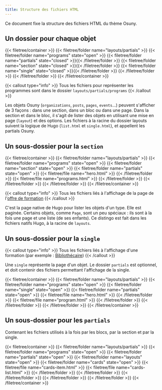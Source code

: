 ```yaml
---
title: Structure des fichiers HTML
---
```


Ce document fixe la structure des fichiers HTML du thème Osuny.

## Un dossier pour chaque objet

{{< filetree/container >}}
  {{< filetree/folder name="layouts/partials" >}}
    {{< filetree/folder name="programs" state="open" >}}
      {{< filetree/folder name="partials" state="closed" >}}{{< /filetree/folder >}}
      {{< filetree/folder name="section" state="closed" >}}{{< /filetree/folder >}}
      {{< filetree/folder name="single" state="closed" >}}{{< /filetree/folder >}}
    {{< /filetree/folder >}}
  {{< /filetree/folder >}}
{{< /filetree/container >}}

{{< callout type="info" >}}
  Tous les fichiers pour représenter les programmes sont dans le dossier `layouts/partials/programs`
{{< /callout >}}

Les objets Osuny (`organizations`, `posts`, `pages`, `events`...) peuvent s'afficher de 3 façons : dans une section, dans un bloc ou dans une page. 
Dans la section et dans le bloc, il s'agit de lister des objets en utilisant une mise en page (`layout`) et des options.
Les fichiers à la racine du dossier layouts suivent la logique de Hugo (`list.html` et `single.html`), et appellent les partials Osuny.

## Un sous-dossier pour la `section`

{{< filetree/container >}}
  {{< filetree/folder name="layouts/partials" >}}
    {{< filetree/folder name="programs" state="open" >}}
      {{< filetree/folder name="section" state="open" >}}
        {{< filetree/folder name="partials" state="open" >}}
          {{< filetree/file name="hero.html" >}}
        {{< /filetree/folder >}}
        {{< filetree/file name="programs.html" >}}
      {{< /filetree/folder >}}
    {{< /filetree/folder >}}
  {{< /filetree/folder >}}
{{< /filetree/container >}}

{{< callout type="info" >}}
  Tous les fichiers liés à l'affichage de la page de l'[offre de formation](https://www.iut.u-bordeaux-montaigne.fr/formation/offre-de-formation/)
{{< /callout >}}

C'est la page native de Hugo pour lister les objets d'un type.
Elle est paginée.
Certains objets, comme `Page`, sont un peu spéciaux : ils sont à la fois une page et une liste (de ses enfants).
Ce distingo est fait dans les fichiers natifs Hugo, à la racine de `layouts`.

## Un sous-dossier pour la `single`

{{< callout type="info" >}}
  Tous les fichiers liés à l'affichage d'une formation (par exemple : [Bibliothécaire](https://www.iut.u-bordeaux-montaigne.fr/formation/offre-de-formation/bibliothecaire/))
{{< /callout >}}

Une `single` représente la page d'un objet.
Le dossier `partials` est optionnel, et doit contenir des fichiers permettant l'affichage de la single.

{{< filetree/container >}}
  {{< filetree/folder name="layouts/partials" >}}
    {{< filetree/folder name="programs" state="open" >}}
      {{< filetree/folder name="single" state="open" >}}
        {{< filetree/folder name="partials" state="open" >}}
          {{< filetree/file name="hero.html" >}}
        {{< /filetree/folder >}}
        {{< filetree/file name="program.html" >}}
      {{< /filetree/folder >}}
    {{< /filetree/folder >}}
  {{< /filetree/folder >}}
{{< /filetree/container >}}


## Un sous-dossier pour les `partials`

Contenant les fichiers utilisés à la fois par les blocs, par la section et par la single.

{{< filetree/container >}}
  {{< filetree/folder name="layouts/partials" >}}
    {{< filetree/folder name="programs" state="open" >}}
      {{< filetree/folder name="partials" state="open" >}}
        {{< filetree/folder name="layouts" state="open" >}}
          {{< filetree/folder name="cards" state="open" >}}
            {{< filetree/file name="cards-item.html" >}}
            {{< filetree/file name="cards-list.html" >}}
          {{< /filetree/folder >}}
        {{< /filetree/folder >}}
      {{< /filetree/folder >}}
    {{< /filetree/folder >}}
  {{< /filetree/folder >}}
{{< /filetree/container >}}

